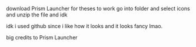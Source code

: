 download Prism Launcher for theses to work
go into folder and select icons 
and unzip the file and idk

idk
i used github since i like how it looks
and it looks fancy lmao.
 
big credits to Prism Launcher
